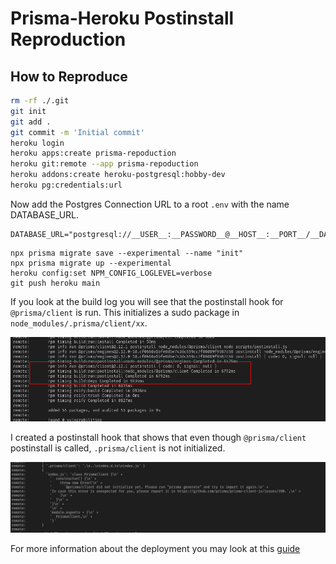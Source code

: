 # Prisma-Heroku Postinstall Reproduction

## How to Reproduce

```bash
rm -rf ./.git
git init
git add . 
git commit -m 'Initial commit'
heroku login
heroku apps:create prisma-repoduction
heroku git:remote --app prisma-repoduction
heroku addons:create heroku-postgresql:hobby-dev
heroku pg:credentials:url
```

Now add the Postgres Connection URL to a root `.env` with the name DATABASE_URL. 


```env
DATABASE_URL="postgresql://__USER__:__PASSWORD__@__HOST__:__PORT__/__DATABASE__"
```

```shell
npx prisma migrate save --experimental --name "init"
npx prisma migrate up --experimental
heroku config:set NPM_CONFIG_LOGLEVEL=verbose 
git push heroku main
```

If you look at the build log you will see that the postinstall hook for `@prisma/client` is run. This initializes a sudo package in `node_modules/.prisma/client/xx`. 

![build log](./build-log.png)

I created a postinstall hook that shows that even though `@prisma/client` postinstall is called, `.prisma/client` is not initialized.

![postinstall log](./heroku_not_initializing.png)


For more information about the deployment you may look at this [guide](https://www.prisma.io/docs/guides/deployment/deploying-to-heroku)
